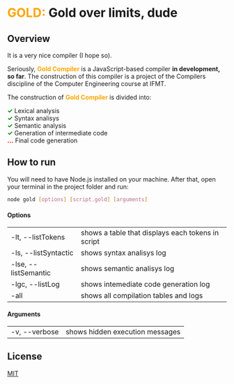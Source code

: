 # <span style="color:orange">GOLD:</span> Gold over limits, dude

## Overview

It is a very nice compiler (I hope so).

Seriously, **<span style="color:orange">Gold Compiler</span>** is a JavaScript-based compiler **in development, so far**. The construction of this compiler is a project of the Compilers discipline of the Computer Engineering course at IFMT.

The construction of **<span style="color:orange">Gold Compiler</span>** is divided into:

**<span style="color:green">✓</span>** Lexical analysis <br />
**<span style="color:green">✓</span>** Syntax analisys <br />
**<span style="color:green">✓</span>** Semantic analysis <br />
**<span style="color:green">✓</span>** Generation of intermediate code <br />
**<span style="color:#d00000">...</span>** Final code generation <br />

## How to run 

You will need to have Node.js installed on your machine.
After that, open your terminal in the project folder and run:

```bash
node gold [options] [script.gold] [arguments]
```

#### Options

<table>
	<tr>
   	<td>-lt, --listTokens</td>
   	<td>shows a table that displays each tokens in script</td>
  </tr>
	<tr>
   	<td>-ls, --listSyntactic</td>
   	<td>shows syntax analisys log</td>
  </tr>
	<tr>
   	<td>-lse, --listSemantic</td>
   	<td>shows semantic analisys log</td>
  </tr>
	<tr>
   	<td>-lgc, --listLog</td>
   	<td>shows intemediate code generation log</td>
  </tr>
	<tr>
   	<td>-all</td>
   	<td>shows all compilation tables and logs</td>
  </tr>
</table>

#### Arguments
<table>
   <tr>
   	<td>-v, --verbose</td>
   	<td>shows hidden execution messages</td>
   </tr>
</table>

## License

[MIT](LICENSE)
